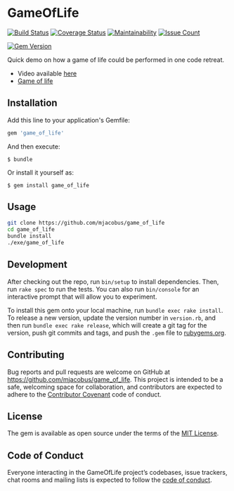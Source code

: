 # GameOfLife

[![Build Status](https://travis-ci.org/mjacobus/game_of_life.svg?branch=master)](https://travis-ci.org/mjacobus/game_of_life)
[![Coverage Status](https://coveralls.io/repos/github/mjacobus/game_of_life/badge.svg?branch=master)](https://coveralls.io/github/mjacobus/game_of_life?branch=master)
[![Maintainability](https://api.codeclimate.com/v1/badges/c94722a8b170e7c807e7/maintainability)](https://codeclimate.com/github/mjacobus/game_of_life/maintainability)
[![Issue Count](https://codeclimate.com/github/mjacobus/game_of_life/badges/issue_count.svg)](https://codeclimate.com/github/mjacobus/game_of_life)

[![Gem Version](https://badge.fury.io/rb/game_of_life.svg)](https://badge.fury.io/rb/game_of_life)

Quick demo on how a game of life could be performed in one code retreat.

- Video available [here](https://www.youtube.com/watch?v=ph37hnIRnkE&feature=youtu.be)
- [Game of life](https://en.wikipedia.org/wiki/Conway%27s_Game_of_Life)

## Installation

Add this line to your application's Gemfile:

```ruby
gem 'game_of_life'
```

And then execute:

    $ bundle

Or install it yourself as:

    $ gem install game_of_life

## Usage

```bash
git clone https://github.com/mjacobus/game_of_life
cd game_of_life
bundle install
./exe/game_of_life
```

## Development

After checking out the repo, run `bin/setup` to install dependencies. Then, run `rake spec` to run the tests. You can also run `bin/console` for an interactive prompt that will allow you to experiment.

To install this gem onto your local machine, run `bundle exec rake install`. To release a new version, update the version number in `version.rb`, and then run `bundle exec rake release`, which will create a git tag for the version, push git commits and tags, and push the `.gem` file to [rubygems.org](https://rubygems.org).

## Contributing

Bug reports and pull requests are welcome on GitHub at https://github.com/mjacobus/game_of_life. This project is intended to be a safe, welcoming space for collaboration, and contributors are expected to adhere to the [Contributor Covenant](http://contributor-covenant.org) code of conduct.

## License

The gem is available as open source under the terms of the [MIT License](https://opensource.org/licenses/MIT).

## Code of Conduct

Everyone interacting in the GameOfLife project’s codebases, issue trackers, chat rooms and mailing lists is expected to follow the [code of conduct](https://github.com/mjacobus/game_of_life/blob/master/CODE_OF_CONDUCT.md).
